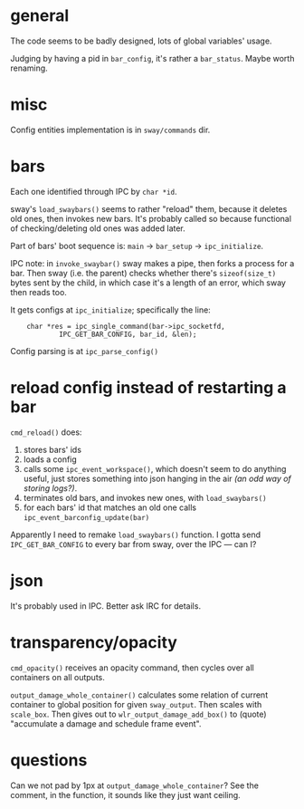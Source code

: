 # general

The code seems to be badly designed, lots of global variables' usage.

Judging by having a pid in `bar_config`, it's rather a `bar_status`. Maybe worth renaming.

# misc

Config entities implementation is in `sway/commands` dir.

# bars

Each one identified through IPC by `char *id`.

sway's `load_swaybars()` seems to rather "reload" them, because it deletes old ones, then invokes new bars. It's probably called so because functional of checking/deleting old ones was added later.

Part of bars' boot sequence is: `main` → `bar_setup` → `ipc_initialize`.

IPC note: in `invoke_swaybar()` sway makes a pipe, then forks a process for a bar. Then sway (i.e. the parent) checks whether there's `sizeof(size_t)` bytes sent by the child, in which case it's a length of an error, which sway then reads too.

It gets configs at `ipc_initialize`; specifically the line:

        char *res = ipc_single_command(bar->ipc_socketfd,
                IPC_GET_BAR_CONFIG, bar_id, &len);

Config parsing is at `ipc_parse_config()`

# reload config instead of restarting a bar

`cmd_reload()` does:

1. stores bars' ids
2. loads a config
3. calls some `ipc_event_workspace()`, which doesn't seem to do anything useful, just stores something into json hanging in the air *(an odd way of storing logs?)*.
4. terminates old bars, and invokes new ones, with `load_swaybars()`
5. for each bars' id that matches an old one calls `ipc_event_barconfig_update(bar)`

Apparently I need to remake `load_swaybars()` function. I gotta send `IPC_GET_BAR_CONFIG` to every bar from sway, over the IPC — can I?

# json

It's probably used in IPC. Better ask IRC for details.

# transparency/opacity

`cmd_opacity()` receives an opacity command, then cycles over all containers on all outputs.

`output_damage_whole_container()` calculates some relation of current container to global position for given `sway_output`. Then scales with `scale_box`. Then gives out to `wlr_output_damage_add_box()` to (quote) "accumulate a damage and schedule frame event".

# questions

Can we not pad by 1px at `output_damage_whole_container`? See the comment, in the function, it sounds like they just want ceiling.
